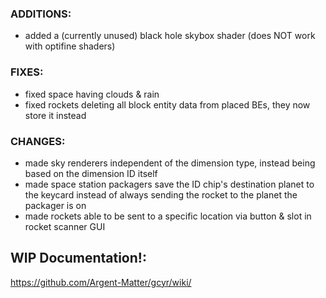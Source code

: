 ### ADDITIONS:
- added a (currently unused) black hole skybox shader (does NOT work with optifine shaders)

### FIXES:
- fixed space having clouds & rain
- fixed rockets deleting all block entity data from placed BEs, they now store it instead

### CHANGES:
- made sky renderers independent of the dimension type, instead being based on the dimension ID itself
- made space station packagers save the ID chip's destination planet to the keycard instead of always sending the rocket to the planet the packager is on
- made rockets able to be sent to a specific location via button & slot in rocket scanner GUI

## WIP Documentation!:

https://github.com/Argent-Matter/gcyr/wiki/
